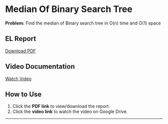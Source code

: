 
# Median Of Binary Search Tree
**Problem:** Find the median of Binary search tree in O(n) time and O(1) space

## EL Report
[ Download PDF](https://github.com/sankethp44/skilllab_dsa_ga1/blob/dsa/question6/BST/Median_Of_BST.pdf)

##  Video Documentation
[ Watch Video](https://drive.google.com/file/d/1385OUaMURBBk6QdTVlOZUdOYk3qIA1I1/view?usp=sharing)

##  How to Use
1. Click the **PDF link** to view/download the report.
2. Click the **video link** to watch the video on Google Drive.

---
